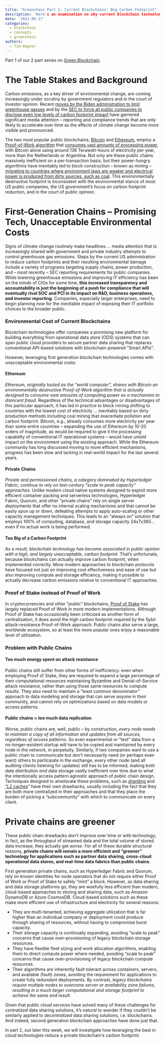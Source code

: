 ```yaml
---
title: "Greenchain Part 1: Current Blockchains' Big Carbon Footprint"
description: 'Here's an examination on why current blockchain technologies have large carbon footprints.'
date: '2022-05-17'
categories:
  - blockchain
  - concepts
  - greenchain
authors:
  - Tim Wagner
---
```


Part 1 of our 2 part series on [Green Blockchain](https://www.vendia.net/blog/green-blockchain-intro).

# The Table Stakes and Background

Carbon emissions, as a key driver of environmental change, are coming increasingly under scrutiny by government regulators and in the court of investor opinion. Recent [moves by the Biden administration to limit greenhouse gasses](https://www.whitehouse.gov/briefing-room/statements-releases/2021/04/22/fact-sheet-president-biden-sets-2030-greenhouse-gas-pollution-reduction-target-aimed-at-creating-good-paying-union-jobs-and-securing-u-s-leadership-on-clean-energy-technologies/) and by the [SEC to force all public companies to disclose even low levels of carbon footprint impact](https://www.washingtonpost.com/business/2022/03/15/sec-climate-emissions-rule/) have garnered significant media attention – reporting and  compliance trends that are only likely to accelerate over time as the effects of climate change become more visible and pronounced.

The two most popular public blockchains, [Bitcoin](https://en.wikipedia.org/wiki/Bitcoin) and [Ethereum](https://en.wikipedia.org/wiki/Ethereum), employ a [Proof-of-Work algorithm](https://en.wikipedia.org/wiki/Proof_of_work) that [consumes vast amounts of processing power](https://www.investopedia.com/tech/whats-environmental-impact-cryptocurrency/), with Bitcoin alone using around 136 Terawatt-hours of electricity per year, more than the Netherlands or Argentina. Not only are these public chains massively inefficient on a per-transaction basis, but their power-hungry algorithms have inevitably led to block construction – known as _mining_ – [migrating to countries where environment laws are weaker and electrical power is produced from dirty sources, such as coal](https://www.nytimes.com/2022/02/25/climate/bitcoin-china-energy-pollution.html). This environmentally destructive footprint is inconsistent with the environmental stance of most US public companies, the US government’s focus on carbon footprint reduction, and in the court of public opinion.


# First-Generation Chains – Promising Tech, Unacceptable Environmental Costs

Signs of climate change routinely make headlines … media attention that is increasingly shared with government and private industry attempts to control greenhouse gas emissions. Steps by the current US administration to reduce carbon footprints and their resulting environmental damage include a variety of programs targeting supply chains, power production, and – most recently – SEC reporting requirements for public companies. While lowering greenhouse emissions and improving IT efficiency has been on the minds of CIOs for some time, **this increased transparency and accountability is just the beginning of a push for compliance that will eventually rival SOC and PCI in its impact on R&D, business operations, and investor reporting**. Companies, especially larger enterprises, need to begin planning _now_ for the inevitable impact of exposing their IT portfolio choices to the broader public.


### Environmental Cost of Current Blockchains

Blockchain technologies offer companies a promising new platform for building everything from operational data store (ODS) systems that can span public cloud providers to secure partner data sharing that replaces conventional API-based solutions with blockchain-powered “Smart APIs”. 

However, leveraging first generation blockchain technologies comes with unacceptable environmental costs:


#### Ethereum

_Ethereum, originally touted as the “world computer”, shares with Bitcoin an environmentally destructive Proof-of-Work algorithm that is actually designed to consume vast amounts of computing power as a mechanism to disincent fraud._ Regardless of the technical advantages or disadvantages of this particular approach, it has led in practice to block mining shifting to countries with the lowest cost of electricity … inevitably based on dirty production methods including coal mining that exacerbate pollution and carbon footprint. Bitcoin, e.g., already consumes more electricity per year than some entire countries – expanding the use of Ethereum by 10-20 orders of magnitude, as would be required to give it the processing capability of conventional IT operational systems – would have untold impact on the environment using the existing approach. While the Ethereum community has long discussed moving to more efficient mechanisms, progress has been slow and lacking in real-world impact for the last several years.


#### Private Chains

_Private and permissioned chains, a category dominated by Hyperledger Fabric, continue to rely on last-century “scale to peak capacity” approaches._ Unlike modern cloud native systems designed to exploit more efficient container packing and serverless technologies, Hyperledger Fabric, Quorum, and other “private chains” rely on single server deployments that offer no internal scaling mechanisms and that cannot be easily spun up or down, defeating attempts to apply auto-scaling or other capacity management techniques. This leads to an “always on” solution that employs 100% of computing, database, and storage capacity 24x7x365…even if no actual work is being performed.


#### Too Big of  a Carbon Footprint

_As a result, blockchain technology has become associated in public opinion with a high, and largely unacceptable, carbon footprint._ That’s unfortunate, because blockchains can actually improve carbon footprint, when implemented correctly. More modern approaches to blockchain protocols have focused not just on improving cost effectiveness and ease of use but also improving compute and storage efficiency, making it possible to actually decrease carbon emissions relative to conventional IT approaches.


### Proof of Stake instead of Proof of Work

In cryptocurrencies and other “public” blockchains, [Proof of Stake](https://en.wikipedia.org/wiki/Proof_of_stake) has largely replaced Proof of Work in more modern implementations. Although Proof of Stake has occasionally been criticized as another form of centralization, it does avoid the high carbon footprint required by the Sybil attack-resistance Proof-of-Work approach. Public chains also serve a large, worldwide ecosystem, so at least the more popular ones enjoy a reasonable level of utilization.


### Problem with Public Chains


#### Too much energy spent on attack resistance

Public chains still suffer from other forms of inefficiency: even when employing Proof of Stake, they are required to expend a large percentage of their computational resources maintaining Byzantine and Denial-of-Service attack resistance, rather than using those same resources to compute results. They also need to maintain a “least common denominator” approach to data modeling and storage that can serve anyone in their community, and cannot rely on optimizations based on data models or access patterns.


#### Public chains = _too_ much data replication

Worse, public chains are, well, public – by construction, _every node needs to maintain a copy of all information and updates from all sources, regardless of access patterns_. So even experimental or “test” data from a no-longer-existent startup will have to be copied and maintained by every node in the network, in perpetuity. Similarly, if two companies want to use a public chain to communicate but don’t necessarily need (or perhaps even want) others to participate in the exchange, every other node (and all auditing clients listening for updates) still has to be informed, making both data distribution _and_ data storage vastly inefficient over time due to what the intentionally access pattern agnostic approach of public chain design. Techniques designed to ameliorate these problems, such as [sharding](https://www.investopedia.com/terms/s/sharding.asp#:~:text=Sharding%20splits%20a%20blockchain%20company's,when%20compared%20to%20other%20shards.) and [“L2 caches](https://www.pcmag.com/encyclopedia/term/layer-2-blockchain#:~:text=An%20independent%20blockchain%20acting%20in,typically%20taking%20much%20lower%20fees.)” have their own drawbacks, usually including the fact that they are both more centralized in their approaches and that they place the burden of picking a “subcommunity” with which to communicate on every client.


# Private chains are greener

These public chain drawbacks don’t improve over time or with technology; in fact, as the throughput of streamed data and the total volume of stored data increase, they actually get _worse_. For all of these durable structural reasons, **private chains will remain a more efficient and “greener” technology for applications such as partner data sharing, cross-cloud operational data stores, and real-time data fabrics than public chains**.

First generation private chains, such as Hyperledger Fabric and Quorum, rely on known identities for node operators that do not require either Proof of Work or Proof of Stake to safely “mint” a block. However, as data sharing and data storage platforms go, they are woefully less efficient than modern, cloud-based approaches to storing and sharing data, such as Amazon DynamoDB or Azure CosmosDB. Cloud-based solutions such as these make more efficient use of infrastructure and electricity for several reasons:



* They are multi-tenanted, achieving aggregate utilization that is far higher than an individual company or deployment could produce through sharing of resources, without having to compromise burst capacity.
* Their storage capacity is continually expanding, avoiding “scale to peak” concerns that cause over-provisioning of legacy blockchain storage resources.
* They have flexible fleet sizing and work allocation algorithms, enabling them to direct compute power where needed, avoiding “scale to peak” concerns that cause over-provisioning of legacy blockchain compute resources.
* Their algorithms are inherently fault tolerant across containers, servers, and available (fault) zones, avoiding the requirement for applications to create fully redundant deployments. By contrast, _legacy blockchains require multiple nodes to overcome server or availability zone failures, resulting in a much larger computational and storage footprint to achieve the same end result._

Given that public cloud services have solved many of these challenges for _centralized_ data sharing solutions, it’s natural to wonder if they couldn’t be similarly applied to _decentralized_ data sharing solutions, i.e. blockchains. And indeed, second generation blockchain approaches have done just that.

In part 2, out later this week, we will investigate how leveraging the best in cloud technologies reduce a private blockchain's carbon footprint. 
